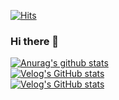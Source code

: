 [![Hits](https://hits.seeyoufarm.com/api/count/incr/badge.svg?url=https%3A%2F%2Fgithub.com%2Fhongcheol&count_bg=%2379C83D&title_bg=%23555555&icon=&icon_color=%23E7E7E7&title=hits&edge_flat=false)](https://hits.seeyoufarm.com)
### Hi there 👋

<!--
**hongcheol/hongcheol** is a ✨ _special_ ✨ repository because its `README.md` (this file) appears on your GitHub profile.

Here are some ideas to get you started:

- 🔭 I’m currently working on ...
- 🌱 I’m currently learning ...
- 👯 I’m looking to collaborate on ...
- 🤔 I’m looking for help with ...
- 💬 Ask me about ...
- 📫 How to reach me: ...
- 😄 Pronouns: ...
- ⚡ Fun fact: ...
-->

[![Anurag's github stats](https://github-readme-stats.vercel.app/api?username=hongcheol)](https://github.com/hongcheol/github-readme-stats)<br>
[![Velog's GitHub stats](https://velog-readme-stats.vercel.app/api/badge?name=gooder)](https://velog.io/@gooder)<br>
[![Velog's GitHub stats](https://velog-readme-stats.vercel.app/api?name=hongcheol)](https://velog-readme-stats.vercel.app/api/redirect?name=gooder&tag=github
)
